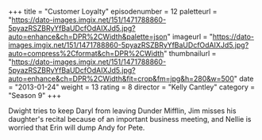+++
title = "Customer Loyalty"
episodenumber = 12
paletteurl = "https://dato-images.imgix.net/151/1471788860-5pyazRSZBRyYfBaUDcfOdAIXJd5.jpg?auto=enhance&ch=DPR%2CWidth&palette=json"
imageurl = "https://dato-images.imgix.net/151/1471788860-5pyazRSZBRyYfBaUDcfOdAIXJd5.jpg?auto=compress%2Cformat&ch=DPR%2CWidth"
thumbnailurl = "https://dato-images.imgix.net/151/1471788860-5pyazRSZBRyYfBaUDcfOdAIXJd5.jpg?auto=enhance&ch=DPR%2CWidth&fit=crop&fm=jpg&h=280&w=500"
date = "2013-01-24"
weight = 13
rating = 8
director = "Kelly Cantley"
category = "Season 9"
+++

Dwight tries to keep Daryl from leaving Dunder Mifflin, Jim misses his daughter's recital because of an important business meeting, and Nellie is worried that Erin will dump Andy for Pete.